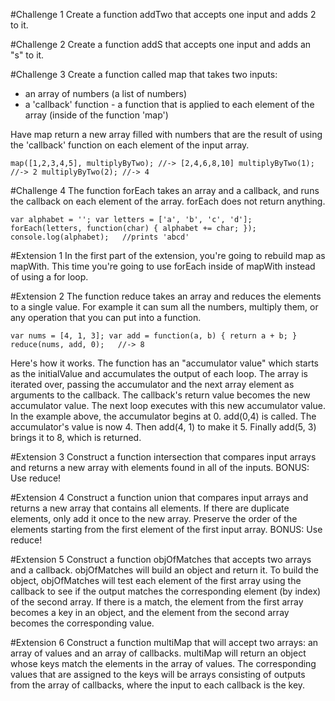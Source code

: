 #Challenge 1
Create a function addTwo that accepts one input and adds 2 to it. 

#Challenge 2
Create a function addS that accepts one input and adds an "s" to it.

#Challenge 3
Create a function called map that takes two inputs:

* an array of numbers (a list of numbers)
* a 'callback' function - a function that is applied to each element of the array (inside of the function 'map')

Have map return a new array filled with numbers that are the result of using the 'callback' function on each element of the input array.

`map([1,2,3,4,5], multiplyByTwo); //-> [2,4,6,8,10]
multiplyByTwo(1); //-> 2
multiplyByTwo(2); //-> 4
`  

#Challenge 4
The function forEach takes an array and a callback, and runs the callback on each element of the array. forEach does not return anything.

`var alphabet = '';
var letters = ['a', 'b', 'c', 'd'];
forEach(letters, function(char) {
  alphabet += char;
});
console.log(alphabet);   //prints 'abcd'
`

#Extension 1
In the first part of the extension, you're going to rebuild map as mapWith. This time you're going to use forEach inside of mapWith instead of using a for loop.

#Extension 2
The function reduce takes an array and reduces the elements to a single value. For example it can sum all the numbers, multiply them, or any operation that you can put into a function.

`var nums = [4, 1, 3];
var add = function(a, b) { return a + b; }
reduce(nums, add, 0);   //-> 8`

Here's how it works. The function has an "accumulator value" which starts as the initialValue and accumulates the output of each loop. The array is iterated over, passing the accumulator and the next array element as arguments to the callback. The callback's return value becomes the new accumulator value. The next loop executes with this new accumulator value. In the example above, the accumulator begins at 0. add(0,4) is called. The accumulator's value is now 4. Then add(4, 1) to make it 5. Finally add(5, 3) brings it to 8, which is returned.

#Extension 3
Construct a function intersection that compares input arrays and returns a new array with elements found in all of the inputs. BONUS: Use reduce!

#Extension 4
Construct a function union that compares input arrays and returns a new array that contains all elements. If there are duplicate elements, only add it once to the new array. Preserve the order of the elements starting from the first element of the first input array. BONUS: Use reduce!

#Extension 5
Construct a function objOfMatches that accepts two arrays and a callback. objOfMatches will build an object and return it. To build the object, objOfMatches will test each element of the first array using the callback to see if the output matches the corresponding element (by index) of the second array. If there is a match, the element from the first array becomes a key in an object, and the element from the second array becomes the corresponding value.

#Extension 6
Construct a function multiMap that will accept two arrays: an array of values and an array of callbacks. multiMap will return an object whose keys match the elements in the array of values. The corresponding values that are assigned to the keys will be arrays consisting of outputs from the array of callbacks, where the input to each callback is the key.